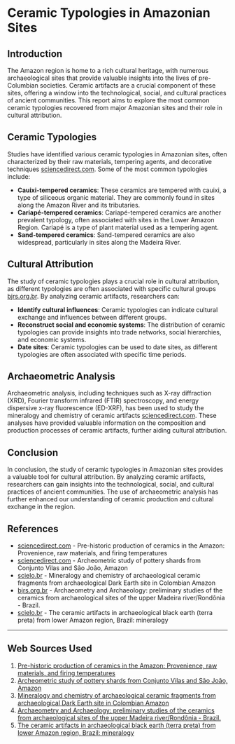 # Ceramic Typologies in Amazonian Sites
## Introduction

The Amazon region is home to a rich cultural heritage, with numerous archaeological sites that provide valuable insights into the lives of pre-Columbian societies. Ceramic artifacts are a crucial component of these sites, offering a window into the technological, social, and cultural practices of ancient communities. This report aims to explore the most common ceramic typologies recovered from major Amazonian sites and their role in cultural attribution.

## Ceramic Typologies

Studies have identified various ceramic typologies in Amazonian sites, often characterized by their raw materials, tempering agents, and decorative techniques [sciencedirect.com](https://www.sciencedirect.com/science/article/pii/S0169131715000320). Some of the most common typologies include:

* **Cauixi-tempered ceramics**: These ceramics are tempered with cauixi, a type of siliceous organic material. They are commonly found in sites along the Amazon River and its tributaries.
* **Cariapé-tempered ceramics**: Cariapé-tempered ceramics are another prevalent typology, often associated with sites in the Lower Amazon Region. Cariapé is a type of plant material used as a tempering agent.
* **Sand-tempered ceramics**: Sand-tempered ceramics are also widespread, particularly in sites along the Madeira River.

## Cultural Attribution

The study of ceramic typologies plays a crucial role in cultural attribution, as different typologies are often associated with specific cultural groups [bjrs.org.br](https://www.bjrs.org.br/revista/index.php/REVISTA/article/download/1424/765). By analyzing ceramic artifacts, researchers can:

* **Identify cultural influences**: Ceramic typologies can indicate cultural exchange and influences between different groups.
* **Reconstruct social and economic systems**: The distribution of ceramic typologies can provide insights into trade networks, social hierarchies, and economic systems.
* **Date sites**: Ceramic typologies can be used to date sites, as different typologies are often associated with specific time periods.

## Archaeometric Analysis

Archaeometric analysis, including techniques such as X-ray diffraction (XRD), Fourier transform infrared (FTIR) spectroscopy, and energy dispersive x-ray fluorescence (ED-XRF), has been used to study the mineralogy and chemistry of ceramic artifacts [sciencedirect.com](https://www.sciencedirect.com/science/article/pii/S0969806X18313549). These analyses have provided valuable information on the composition and production processes of ceramic artifacts, further aiding cultural attribution.

## Conclusion

In conclusion, the study of ceramic typologies in Amazonian sites provides a valuable tool for cultural attribution. By analyzing ceramic artifacts, researchers can gain insights into the technological, social, and cultural practices of ancient communities. The use of archaeometric analysis has further enhanced our understanding of ceramic production and cultural exchange in the region.

## References

* [sciencedirect.com](https://www.sciencedirect.com/science/article/pii/S0169131715000320) - Pre-historic production of ceramics in the Amazon: Provenience, raw materials, and firing temperatures
* [sciencedirect.com](https://www.sciencedirect.com/science/article/pii/S0969806X18313549) - Archeometric study of pottery shards from Conjunto Vilas and São João, Amazon
* [scielo.br](https://www.scielo.br/j/rem/a/tnmsdTCSgtb7bvHcxPrGCDS/?lang=en) - Mineralogy and chemistry of archaeological ceramic fragments from archaeological Dark Earth site in Colombian Amazon
* [bjrs.org.br](https://www.bjrs.org.br/revista/index.php/REVISTA/article/download/1424/765) - Archaeometry and Archaeology: preliminary studies of the ceramics from archaeological sites of the upper Madeira river/Rondônia - Brazil.
* [scielo.br](https://www.scielo.br/j/aa/a/JTzGrxwWFjLJmGpBxkZSKfJ/?lang=en) - The ceramic artifacts in archaeological black earth (terra preta) from lower Amazon region, Brazil: mineralogy

---
## Web Sources Used

1. [Pre-historic production of ceramics in the Amazon: Provenience, raw materials, and firing temperatures](https://www.sciencedirect.com/science/article/pii/S0169131715000320)
2. [Archeometric study of pottery shards from Conjunto Vilas and São João, Amazon](https://www.sciencedirect.com/science/article/pii/S0969806X18313549)
3. [Mineralogy and chemistry of archaeological ceramic fragments from archaeological Dark Earth site in Colombian Amazon](https://www.scielo.br/j/rem/a/tnmsdTCSgtb7bvHcxPrGCDS/?lang=en)
4. [Archaeometry and Archaeology: preliminary studies of the ceramics from archaeological sites of the upper Madeira river/Rondônia - Brazil.](https://www.bjrs.org.br/revista/index.php/REVISTA/article/download/1424/765)
5. [The ceramic artifacts in archaeological black earth (terra preta) from lower Amazon region, Brazil: mineralogy](https://www.scielo.br/j/aa/a/JTzGrxwWFjLJmGpBxkZSKfJ/?lang=en)

